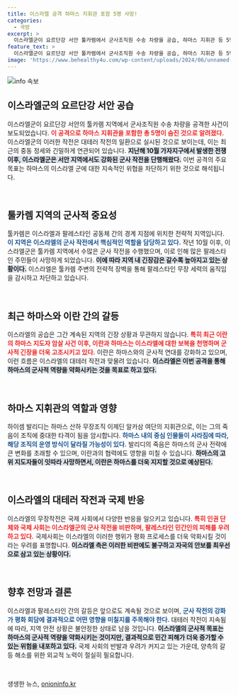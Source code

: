 ```yaml
---
title: 이스라엘 공격 하마스 지휘관 포함 5명 사망!
categories:
  - 국방
excerpt: >
  이스라엘군이 요르단강 서안 툴카렘에서 군사조직원 수송 차량을 공습, 하마스 지휘관 등 5명이 사망했습니다. 이란과 하마스의 보복 위협 속 긴장이 고조되고 있는 가운데, 이 지역 갈등이 새로운 국면에 접어들고 있습니다. 클릭하여 자세한 내용을 확인하세요!
feature_text: >
  이스라엘군이 요르단강 서안 툴카렘에서 군사조직원 수송 차량을 공습, 하마스 지휘관 등 5명이 사망했습니다. 이란과 하마스의 보복 위협 속 긴장이 고조되고 있는 가운데, 이 지역 갈등이 새로운 국면에 접어들고 있습니다. 클릭하여 자세한 내용을 확인하세요!
image: 'https://www.behealthy4u.com/wp-content/uploads/2024/06/unnamed-file.png'
---
```


<p><img src="https://www.behealthy4u.com/wp-content/uploads/2024/06/unnamed-file.png" alt="info 속보" /></p>

<h2 data-ke-size="size26">이스라엘군의 요르단강 서안 공습</h2>

<p data-ke-size="size16">이스라엘군이 요르단강 서안의 툴카렘 지역에서 군사조직원 수송 차량을 공격한 사건이 보도되었습니다. <b><span style="color: #ee2323;">이 공격으로 하마스 지휘관을 포함한 총 5명이 숨진 것으로 알려졌다.</span></b> 이스라엘군의 이러한 작전은 대테러 작전의 일환으로 실시된 것으로 보이는데, 이는 최근의 중동 정세와 긴밀하게 연관되어 있습니다. <b><span style="background-color: #21538527;">지난해 10월 가자지구에서 발생한 전쟁 이후, 이스라엘군은 서안 지역에서도 강화된 군사 작전을 단행해왔다.</span></b> 이번 공격의 주요 목표는 하마스의 이스라엘 군에 대한 지속적인 위협을 차단하기 위한 것으로 해석됩니다. </p>

<p data-ke-size="size16">&nbsp;</p>

<h2 data-ke-size="size26">툴카렘 지역의 군사적 중요성</h2>

<p data-ke-size="size16">툴카렘은 이스라엘과 팔레스타인 공동체 간의 경계 지점에 위치한 전략적 지역입니다. <b><span style="color: #1a5490;">이 지역은 이스라엘의 군사 작전에서 핵심적인 역할을 담당하고 있다.</span></b> 작년 10월 이후, 이스라엘군은 툴카렘 지역에서 수많은 군사 작전을 수행했으며, 이로 인해 많은 팔레스타인 주민들이 사망하게 되었습니다. <b><span style="background-color: #21538527;">이에 따라 지역 내 긴장감은 갈수록 높아지고 있는 상황이다.</span></b> 이스라엘은 툴카렘 주변의 전략적 장벽을 통해 팔레스타인 무장 세력의 움직임을 감시하고 차단하고 있습니다. </p>

<p data-ke-size="size16">&nbsp;</p>

<h2 data-ke-size="size26">최근 하마스와 이란 간의 갈등</h2>

<p data-ke-size="size16">이스라엘의 공습은 그간 계속된 지역의 긴장 상황과 무관하지 않습니다. <b><span style="color: #ee2323;">특히 최근 이란의 하마스 지도자 암살 사건 이후, 이란과 하마스는 이스라엘에 대한 보복을 천명하며 군사적 긴장을 더욱 고조시키고 있다.</span></b> 이란은 하마스와의 군사적 연대를 강화하고 있으며, 이런 흐름은 이스라엘의 대테러 작전과 맞물려 있습니다. <b><span style="background-color: #21538527;">이스라엘은 이번 공격을 통해 하마스의 군사적 역량을 약화시키는 것을 목표로 하고 있다.</span></b> </p>

<p data-ke-size="size16">&nbsp;</p>

<h2 data-ke-size="size26">하마스 지휘관의 역할과 영향</h2>

<p data-ke-size="size16">하이셈 발리디는 하마스 산하 무장조직 이제딘 알카삼 여단의 지휘관으로, 이는 그의 죽음이 조직에 중대한 타격이 됨을 암시합니다. <b><span style="color: #1a5490;">하마스 내의 중심 인물들이 사라짐에 따라, 해당 조직의 운영 방식이 달라질 가능성이 있다.</span></b> 발리디의 죽음은 하마스의 군사 전략에 큰 변화를 초래할 수 있으며, 이란과의 협력에도 영향을 미칠 수 있습니다. <b><span style="background-color: #21538527;">하마스의 고위 지도자들이 잇따라 사망하면서, 이란은 하마스를 더욱 지지할 것으로 예상된다.</span></b> </p>

<p data-ke-size="size16">&nbsp;</p>

<h2 data-ke-size="size26">이스라엘의 대테러 작전과 국제 반응</h2>

<p data-ke-size="size16">이스라엘의 무장작전은 국제 사회에서 다양한 반응을 일으키고 있습니다. <b><span style="color: #ee2323;">특히 인권 단체와 국제 사회는 이스라엘군의 군사 작전을 비판하며, 팔레스타인 민간인의 피해를 우려하고 있다.</span></b> 국제사회는 이스라엘의 이러한 행위가 평화 프로세스를 더욱 악화시킬 것이라는 우려를 표명합니다. <b><span style="background-color: #21538527;">이스라엘 측은 이러한 비판에도 불구하고 자국의 안보를 최우선으로 삼고 있는 상황이다.</span></b> </p>

<p data-ke-size="size16">&nbsp;</p>

<h2 data-ke-size="size26">향후 전망과 결론</h2>

<p data-ke-size="size16">이스라엘과 팔레스타인 간의 갈등은 앞으로도 계속될 것으로 보이며, <b><span style="color: #1a5490;">군사 작전의 강화가 평화 회담에 결과적으로 어떤 영향을 미칠지를 주목해야 한다.</span></b> 대테러 작전이 지속됨에 따라, 지역 안전 상황은 불안정한 상태로 남을 것입니다. <b><span style="background-color: #21538527;">이스라엘의 군사적 목표는 하마스의 군사적 역량을 약화시키는 것이지만, 결과적으로 민간 피해가 더욱 증가할 수 있는 위험을 내포하고 있다.</span></b> 국제 사회의 반발과 우려가 커지고 있는 가운데, 양측의 갈등 해소를 위한 외교적 노력이 절실히 필요합니다. </p>

<p data-ke-size="size16">&nbsp;</p>
생생한 뉴스, <a href="https://onioninfo.kr" rel="dofollow">onioninfo.kr</a>


